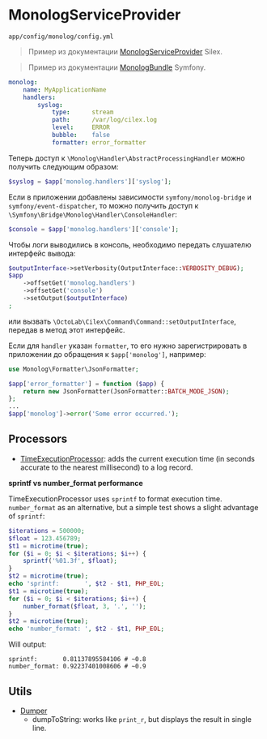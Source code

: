 # MonologServiceProvider

`app/config/monolog/config.yml`

> Пример из документации [MonologServiceProvider](http://silex.sensiolabs.org/doc/providers/monolog.html) Silex.

> Пример из документации [MonologBundle](http://symfony.com/doc/current/reference/configuration/monolog.html) Symfony.

```yaml
monolog:
    name: MyApplicationName
    handlers:
        syslog:
            type:      stream
            path:      /var/log/cilex.log
            level:     ERROR
            bubble:    false
            formatter: error_formatter
```

Теперь доступ к `\Monolog\Handler\AbstractProcessingHandler` можно получить следующим образом:

```php
$syslog = $app['monolog.handlers']['syslog'];
```

Если в приложении добавлены зависимости `symfony/monolog-bridge` и `symfony/event-dispatcher`, то можно получить
доступ к `\Symfony\Bridge\Monolog\Handler\ConsoleHandler`:

```php
$console = $app['monolog.handlers']['console'];
```

Чтобы логи выводились в консоль, необходимо передать слушателю интерфейс вывода:

```php
$outputInterface->setVerbosity(OutputInterface::VERBOSITY_DEBUG);
$app
    ->offsetGet('monolog.handlers')
    ->offsetGet('console')
    ->setOutput($outputInterface)
;
```

или вызвать `\OctoLab\Cilex\Command\Command::setOutputInterface`, передав в метод этот интерфейс.

Если для `handler` указан `formatter`, то его нужно зарегистрировать в приложении до обращения к `$app['monolog']`,
например:

```php
use Monolog\Formatter\JsonFormatter;

$app['error_formatter'] = function ($app) {
    return new JsonFormatter(JsonFormatter::BATCH_MODE_JSON);
};
...
$app['monolog']->error('Some error occurred.');
```

## Processors

* [TimeExecutionProcessor](src/Monolog/Processor/TimeExecutionProcessor.php): adds the current execution time
(in seconds accurate to the nearest millisecond) to a log record.

__sprintf vs number_format performance__

TimeExecutionProcessor uses `sprintf` to format execution time. `number_format` as an alternative,
but a simple test shows a slight advantage of `sprintf`:

```php
$iterations = 500000;
$float = 123.456789;
$t1 = microtime(true);
for ($i = 0; $i < $iterations; $i++) {
    sprintf('%01.3f', $float);
}
$t2 = microtime(true);
echo 'sprintf:       ', $t2 - $t1, PHP_EOL;
$t1 = microtime(true);
for ($i = 0; $i < $iterations; $i++) {
    number_format($float, 3, '.', '');
}
$t2 = microtime(true);
echo 'number_format: ', $t2 - $t1, PHP_EOL;
```

Will output:

```
sprintf:       0.81137895584106 # ~0.8
number_format: 0.92237401008606 # ~0.9
```

## Utils

* [Dumper](src/Monolog/Util/Dumper.php)
  * dumpToString: works like `print_r`, but displays the result in single line.
